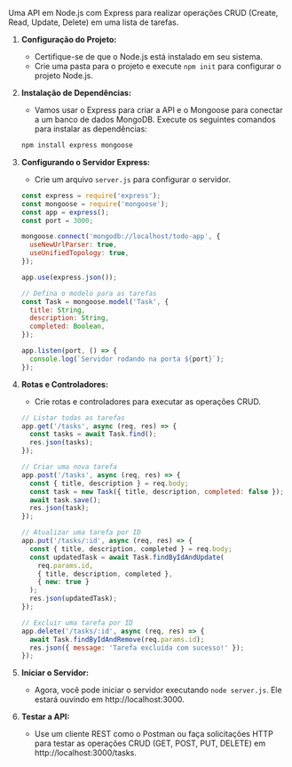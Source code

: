 Uma API em Node.js com Express para realizar operações CRUD (Create, Read, Update, Delete) em uma lista de tarefas.

1. **Configuração do Projeto:**

   - Certifique-se de que o Node.js está instalado em seu sistema.
   - Crie uma pasta para o projeto e execute `npm init` para configurar o projeto Node.js.

2. **Instalação de Dependências:**

   - Vamos usar o Express para criar a API e o Mongoose para conectar a um banco de dados MongoDB. Execute os seguintes comandos para instalar as dependências:

   ```bash
   npm install express mongoose
   ```

3. **Configurando o Servidor Express:**

   - Crie um arquivo `server.js` para configurar o servidor.

   ```javascript
   const express = require('express');
   const mongoose = require('mongoose');
   const app = express();
   const port = 3000;

   mongoose.connect('mongodb://localhost/todo-app', {
     useNewUrlParser: true,
     useUnifiedTopology: true,
   });

   app.use(express.json());

   // Defina o modelo para as tarefas
   const Task = mongoose.model('Task', {
     title: String,
     description: String,
     completed: Boolean,
   });

   app.listen(port, () => {
     console.log(`Servidor rodando na porta ${port}`);
   });
   ```

4. **Rotas e Controladores:**

   - Crie rotas e controladores para executar as operações CRUD.

   ```javascript
   // Listar todas as tarefas
   app.get('/tasks', async (req, res) => {
     const tasks = await Task.find();
     res.json(tasks);
   });

   // Criar uma nova tarefa
   app.post('/tasks', async (req, res) => {
     const { title, description } = req.body;
     const task = new Task({ title, description, completed: false });
     await task.save();
     res.json(task);
   });

   // Atualizar uma tarefa por ID
   app.put('/tasks/:id', async (req, res) => {
     const { title, description, completed } = req.body;
     const updatedTask = await Task.findByIdAndUpdate(
       req.params.id,
       { title, description, completed },
       { new: true }
     );
     res.json(updatedTask);
   });

   // Excluir uma tarefa por ID
   app.delete('/tasks/:id', async (req, res) => {
     await Task.findByIdAndRemove(req.params.id);
     res.json({ message: 'Tarefa excluída com sucesso!' });
   });
   ```

5. **Iniciar o Servidor:**

   - Agora, você pode iniciar o servidor executando `node server.js`. Ele estará ouvindo em http://localhost:3000.

6. **Testar a API:**

   - Use um cliente REST como o Postman ou faça solicitações HTTP para testar as operações CRUD (GET, POST, PUT, DELETE) em http://localhost:3000/tasks.